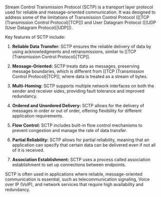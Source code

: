 Stream Control Transmission Protocol (SCTP) is a transport layer protocol used for reliable and message-oriented communication. It was designed to address some of the limitations of Transmission Control Protocol ([[TCP (Transmission Control Protocol)|TCP]]) and User Datagram Protocol ([[UDP (User Datagram Protocol)|UDP]]).

Key features of SCTP include:

1. **Reliable Data Transfer:** SCTP ensures the reliable delivery of data by using acknowledgments and retransmissions, similar to [[TCP (Transmission Control Protocol)|TCP]].
    
2. **Message-Oriented:** SCTP treats data as messages, preserving message boundaries, which is different from [[TCP (Transmission Control Protocol)|TCP]], where data is treated as a stream of bytes.
    
3. **Multi-Homing:** SCTP supports multiple network interfaces on both the sender and receiver sides, providing fault tolerance and improved redundancy.
    
4. **Ordered and Unordered Delivery:** SCTP allows for the delivery of messages in order or out of order, offering flexibility for different application requirements.
    
5. **Flow Control:** SCTP includes built-in flow control mechanisms to prevent congestion and manage the rate of data transfer.
    
6. **Partial Reliability:** SCTP allows for partial reliability, meaning that an application can specify that certain data can be delivered even if not all of it is received.
    
7. **Association Establishment:** SCTP uses a process called association establishment to set up connections between endpoints.
    

SCTP is often used in applications where reliable, message-oriented communication is essential, such as telecommunication signaling, Voice over IP (VoIP), and network services that require high availability and redundancy.